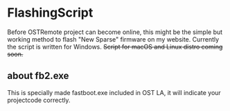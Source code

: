 # FlashingScript

Before OSTRemote project can become online, this might be the simple but working method to flash "New Sparse" firmware on my website.
Currently the script is written for Windows. ~~Script for macOS and Linux distro coming soon.~~

## about fb2.exe
This is specially made fastboot.exe included in OST LA, it will indicate your projectcode correctly.
